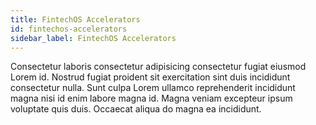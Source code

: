 ```yaml
---
title: FintechOS Accelerators
id: fintechos-accelerators
sidebar_label: FintechOS Accelerators
---
```


<!-- @part src="parts/fintechos-accelerators/h1-fintechos-accelerators-description.md" -->

Consectetur laboris consectetur adipisicing consectetur fugiat eiusmod Lorem id. Nostrud fugiat proident sit exercitation sint duis incididunt consectetur nulla. Sunt culpa Lorem ullamco reprehenderit incididunt magna nisi id enim labore magna id. Magna veniam excepteur ipsum voluptate quis duis. Occaecat aliqua do magna ea incididunt.
<!-- @/part -->

<!-- @part src="parts/fintechos-accelerators/h1-fintechos-accelerators-body.md" -->
<!-- Your content goes here, replacing this comment -->
<!-- @/part -->

